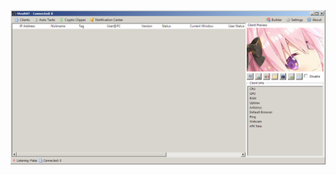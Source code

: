 ![Screenshot](https://raw.githubusercontent.com/Cryakl/Ultimate-RAT-Collection/refs/heads/main/Pulsar/Mods/VivaRAT/Screenshot.png)
